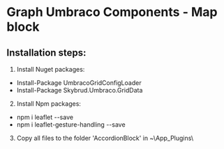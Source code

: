 # Graph Umbraco Components - Map block

## Installation steps:
1. Install Nuget packages:
* Install-Package UmbracoGridConfigLoader
* Install-Package Skybrud.Umbraco.GridData
2. Install Npm packages:
* npm i leaflet --save
* npm i leaflet-gesture-handling --save
3. Copy all files to the folder 'AccordionBlock' in ~\App_Plugins\